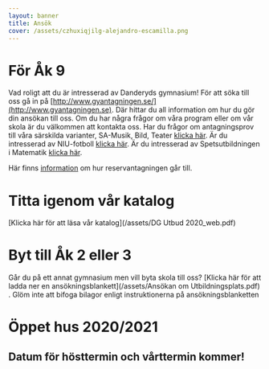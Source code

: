 ```yaml
---
layout: banner
title: Ansök
cover: /assets/czhuxiqjilg-alejandro-escamilla.png
---
```


# För Åk 9

Vad roligt att du är intresserad av Danderyds gymnasium! För att söka till oss
gå in på  [http://www.gyantagningen.se/](http://www.gyantagningen.se).
Där hittar du all information om hur du gör din ansökan till oss. Om du har
några frågor om våra program eller om vår skola är du välkommen att kontakta
oss. Har du frågor om antagningsprov till våra särskilda varianter,
SA-Musik, Bild, Teater [klicka här](/program/estet). Är du intresserad av
NIU-fotboll [klicka här](/program/fotboll). Är du intresserad av
Spetsutbildningen i Matematik [klicka här](/program/matematik-spets).

Här finns [information](/assets/Reservantagning19.pdf) om hur reservantagningen går till.

# Titta igenom vår katalog
[Klicka här för att läsa vår katalog](/assets/DG Utbud 2020_web.pdf)

# Byt till Åk 2 eller 3

Går du på ett annat gymnasium men vill byta skola till oss?
[Klicka här för att ladda ner en ansökningsblankett](/assets/Ansökan om Utbildningsplats.pdf)
. Glöm inte att bifoga bilagor enligt instruktionerna på ansökningsblanketten

# Öppet hus 2020/2021

## Datum för hösttermin och vårttermin kommer!
